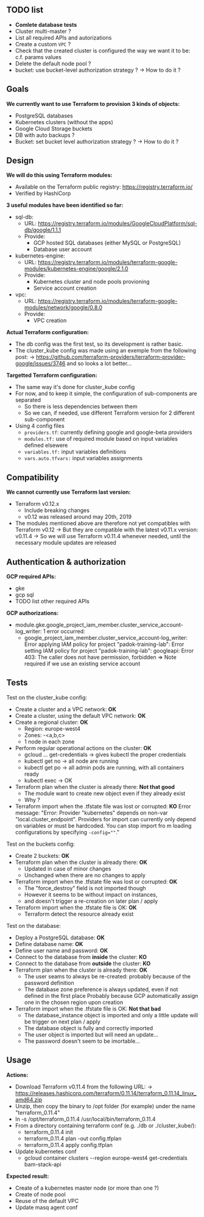 TODO list
---------

 - **Comlete database tests**
 - Cluster multi-master ?
 - List all required APIs and autorizations
 - Create a custom `VPC` ?
 - Check that the created cluster is configured the way we want it to be: c.f. params values
 - Delete the default node pool ?
 - bucket: use bucket-level authorization strategy ?
    -> How to do it ?

Goals
-----

**We currently want to use Terraform to provision 3 kinds of objects:**
 - PostgreSQL databases
 - Kubernetes clusters (without the apps)
 - Google Cloud Storage buckets
 - DB with auto backups ?
 - Bucket: set bucket level authorization strategy ?
    -> How to do it ?

Design
------

**We will do this using Terraform modules:**
 - Available on the Terraform public registry: https://registry.terraform.io/
 - Verified by HashiCorp

**3 useful modules have been identified so far:**
 - sql-db:
    - URL: https://registry.terraform.io/modules/GoogleCloudPlatform/sql-db/google/1.1.1
    - Provide:
       - GCP hosted SQL databases (either MySQL or PostgreSQL)
       - Database user account
 - kubernetes-engine:
    - URL: https://registry.terraform.io/modules/terraform-google-modules/kubernetes-engine/google/2.1.0
    - Provide:
       - Kubernetes cluster and node pools provioning
       - Service account creation
 - vpc:
    - URL: https://registry.terraform.io/modules/terraform-google-modules/network/google/0.8.0
    - Provide:
       - VPC creation

**Actual Terraform configuration:**
 - The db config was the first test,
   so its development is rather basic.
 - The cluster_kube config was made using an exemple from the following post:
    -> https://github.com/terraform-providers/terraform-provider-google/issues/3746
   and so looks a lot better...

**Targetted Terraform configuration:**
 - The same way it's done for cluster_kube config
 - For now, and to keep it simple, the configuration of sub-components are separated
    - So there is less dependencies between them
    - So we can, if needed, use different Terraform version for 2 different sub-component
 - Using 4 config files
    - `providers.tf`: currently defining google and google-beta providers
    - `modules.tf:` use of required module based on input variables defined elsewere
    - `variables.tf:` input variables definitions
    - `vars.auto.tfvars:` input variables assignments

Compatibility
-------------

**We cannot currently use Terraform last version:**
 - Terraform v0.12.x
    - Include breaking changes
    - v0.12 was released around may 20th, 2019
 - The modules mentioned above are therefore not yet compatibles with Terraform v0.12
    -> But they are compatible with the latest v0.11.x version: v0.11.4
    -> So we will use Terraform v0.11.4 whenever needed, until the necessary module updates are released

Authentication & authorization
------------------------------

**GCP required APIs:**
 - gke
 - gcp sql
 - TODO list other required APIs

**GCP authorizations:**
 - module.gke.google_project_iam_member.cluster_service_account-log_writer: 1 error occurred:
	* google_project_iam_member.cluster_service_account-log_writer: Error applying IAM policy for project "padok-training-lab": Error setting IAM policy for project "padok-training-lab": googleapi: Error 403: The caller does not have permission, forbidden
   => Note required if we use an existing service account

Tests
-----

Test on the cluster_kube config:
 - Create a cluster and a VPC network: **OK**
 - Create a cluster, using the default VPC network: **OK**
 - Create a regional cluster: **OK**
    - Region: europe-west4
    - Zones: <region>-<a,b,c>
    - 1 node in each zone
 - Perform regular operational actions on the cluster: **OK**
    - gcloud ... get-credentials -> gives kubectl the proper credentials
    - kubectl get no -> all node are running
    - kubectl get po -> all admin pods are running, with all containers ready
    - kubectl exec -> OK
 - Terraform plan when the cluster is already there: **Not that good**
    - The module want to create new object even if they already exist
    - Why ?
 - Terraform import when the .tfstate file was lost or corrupted: **KO**
    Error message: "Error: Provider "kubernetes" depends on non-var "local.cluster_endpoint". Providers for import can currently
      only depend on variables or must be hardcoded. You can stop import
      fro m loading configurations by specifying `-config=""`."


Test on the buckets config:
 - Create 2 buckets: **OK**
 - Terraform plan when the cluster is already there: **OK**
    - Updated in case of minor changes
    - Unchanged when there are no changes to apply
 - Terraform import when the .tfstate file was lost or corrupted: **OK**
    - The "force_destroy" field is not imported though
    - However it seems to be without impact on instances,
    - and doesn't trigger a re-creation on later plan / apply
 - Terraform import when the .tfstate file is OK: **OK**
    - Terraform detect the resource already exist

Test on the database:
 - Deploy a PostgreSQL database: **OK**
 - Define database name: **OK**
 - Define user name and password: **OK**
 - Connect to the database from **inside** the cluster: **KO**
 - Connect to the database from **outside** the cluster: **KO**
 - Terraform plan when the cluster is already there: **OK**
    - The user seams to always be re-created: probably because of the password definition
    - The database zone preference is always updated, even if not defined in the first place
      Probably because GCP automatically assign one in the chosen region upon creation
 - Terraform import when the .tfstate file is OK: **Not that bad**
    - The database_instance object is imported and only a little update will be trigger on next plan / apply
    - The database object is fully and correctly imported
    - The user object is imported but will need an update...
    - The password doesn't seem to be imortable...

Usage
-----

**Actions:**
 - Download Terraform v0.11.4 from the following URL:
    -> https://releases.hashicorp.com/terraform/0.11.14/terraform_0.11.14_linux_amd64.zip
 - Unzip, then copy the binary to /opt folder (for example) under the name "terraform_0.11.4"
 - ln -s /opt/terraform_0.11.4 /usr/local/bin/terraform_0.11.4
 - From a directory containing terraform conf (e.g. ./db or ./cluster_kube/):
     - terraform_0.11.4 init
     - terraform_0.11.4 plan -out config.tfplan
     - terraform_0.11.4 apply config.tfplan
 - Update kubernetes conf
     - gcloud container clusters --region europe-west4 get-credentials bam-stack-api

**Expected result:**
 - Create of a kubernetes master node (or more than one ?)
 - Create of node pool
 - Reuse of the default VPC
 - Update masq agent conf
